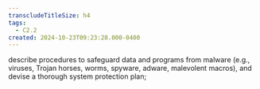 ```yaml
---
transcludeTitleSize: h4
tags:
  - C2.2
created: 2024-10-23T09:23:28.000-0400
---
```

describe procedures to safeguard data and programs from malware (e.g., viruses, Trojan horses, worms, spyware, adware, malevolent macros), and devise a thorough system protection plan;